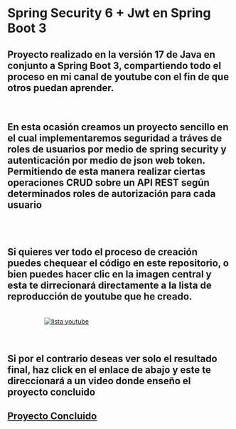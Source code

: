 # Spring Security 6 + Jwt en Spring Boot 3
<h2> Proyecto realizado en la versión 17 de Java en conjunto a Spring Boot 3, compartiendo todo el proceso en mi canal de youtube con el fin de que otros puedan aprender.
</h2> <br>
<h2> En esta ocasión creamos un proyecto sencillo en el cual implementaremos seguridad a tráves de roles de usuarios por medio de spring security y autenticación por medio  
de json web token. Permitiendo de esta manera realizar ciertas operaciones CRUD sobre un API REST según determinados roles de autorización para cada usuario </h2> <br>  
<br>
<h2> Si quieres ver todo el proceso de creación puedes chequear el código en este repositorio, o bien puedes hacer clic en la imagen central  y esta te dirrecionará directamente a la lista de reproducción de youtube que he creado.</h2>
<br>  
&nbsp;&nbsp;&nbsp;&nbsp;&nbsp;&nbsp; &nbsp;&nbsp;&nbsp;&nbsp;&nbsp;&nbsp; &nbsp;&nbsp;&nbsp;&nbsp;&nbsp;&nbsp; 
<a href="https://www.youtube.com/playlist?list=PLQMlzO7aFsGZPkqT7__KRXtQN2PeQ777F" target="_blank" rel="noopener noreferrer"><img src="https://i.postimg.cc/FspqmNd8/Spring-Security-Jwt.jpg" alt="lista youtube"></a> </a> <br>  <br>  <br>  

<h2> Si por el contrario deseas ver solo el resultado final, haz click en el enlace de abajo y este te direccionará a un video donde enseño el proyecto concluido </h2>   

<h2> <a href='https://www.youtube.com/watch?v=FeQJAYtroOU&list=PLQMlzO7aFsGarw1QskceBWGY2qzL7ZRvf&index=12'/>Proyecto Concluido</a>

